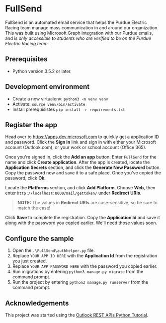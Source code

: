 # FullSend

FullSend is an automated email service that helps the Purdue Electric Racing team manage mass communication in and around our organization. This was built using Microsoft Graph integration with our Purdue emails, and is *only accessible to students who are verified to be on the Purdue Electric Racing team*.


## Prerequisites

- Python version 3.5.2 or later.

## Development environment

- Create a new virtualenv: `python3 -m venv venv`
- Activate: `source venv/bin/activate`
- Install prerequisistes `pip install -r requirements.txt`

## Register the app

Head over to https://apps.dev.microsoft.com to quickly get a application ID and password. Click the **Sign in** link and sign in with either your Microsoft account (Outlook.com), or your work or school account (Office 365).

Once you're signed in, click the **Add an app** button. Enter `FullSend` for the name and click **Create application**. After the app is created, locate the **Application Secrets** section, and click the **Generate New Password** button. Copy the password now and save it to a safe place. Once you've copied the password, click **Ok**.

Locate the **Platforms** section, and click **Add Platform**. Choose **Web**, then enter `http://localhost:8000/mail/gettoken/` under **Redirect URIs**.

> **NOTE:** The values in **Redirect URIs** are case-sensitive, so be sure to match the case!

Click **Save** to complete the registration. Copy the **Application Id** and save it along with the password you copied earlier. We'll need those values soon.

## Configure the sample

1. Open the `.\FullSend\authhelper.py` file.
1. Replace `YOUR APP ID HERE` with the **Application Id** from the registration you just created.
1. Replace `YOUR APP PASSWORD HERE` with the password you copied earlier.
1. Run migrations by entering `python3 manage.py migrate` from the command prompt.
1. Run the project by entering `python3 manage.py runserver` from the command prompt.

## Acknowledgements
This project was started using the [Outlook REST APIs Python Tutorial](https://docs.microsoft.com/en-us/outlook/rest/python-tutorial).
